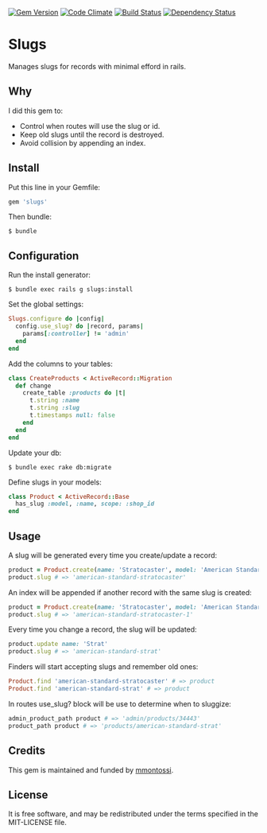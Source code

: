 [![Gem Version](https://badge.fury.io/rb/slugs.svg)](http://badge.fury.io/rb/slugs)
[![Code Climate](https://codeclimate.com/github/mmontossi/slugs/badges/gpa.svg)](https://codeclimate.com/github/mmontossi/slugs)
[![Build Status](https://travis-ci.org/mmontossi/slugs.svg)](https://travis-ci.org/mmontossi/slugs)
[![Dependency Status](https://gemnasium.com/mmontossi/slugs.svg)](https://gemnasium.com/mmontossi/slugs)

# Slugs

Manages slugs for records with minimal efford in rails.

## Why

I did this gem to:

- Control when routes will use the slug or id.
- Keep old slugs until the record is destroyed.
- Avoid collision by appending an index.

## Install

Put this line in your Gemfile:
```ruby
gem 'slugs'
```

Then bundle:
```
$ bundle
```

## Configuration

Run the install generator:
```
$ bundle exec rails g slugs:install
```

Set the global settings:
```ruby
Slugs.configure do |config|
  config.use_slug? do |record, params|
    params[:controller] != 'admin'
  end
end
```

Add the columns to your tables:
```ruby
class CreateProducts < ActiveRecord::Migration
  def change
    create_table :products do |t|
      t.string :name
      t.string :slug
      t.timestamps null: false
    end
  end
end
```

Update your db:
```
$ bundle exec rake db:migrate
```

Define slugs in your models:
```ruby
class Product < ActiveRecord::Base
  has_slug :model, :name, scope: :shop_id
end
```

## Usage

A slug will be generated every time you create/update a record:
```ruby
product = Product.create(name: 'Stratocaster', model: 'American Standar', ...)
product.slug # => 'american-standard-stratocaster'
```

An index will be appended if another record with the same slug is created:
```ruby
product = Product.create(name: 'Stratocaster', model: 'American Standard', ...)
product.slug # => 'american-standard-stratocaster-1'
```

Every time you change a record, the slug will be updated:
```ruby
product.update name: 'Strat'
product.slug # => 'american-standard-strat'
```

Finders will start accepting slugs and remember old ones:
```ruby
Product.find 'american-standard-stratocaster' # => product
Product.find 'american-standard-strat' # => product
```

In routes use_slug? block will be use to determine when to sluggize:
```ruby
admin_product_path product # => 'admin/products/34443'
product_path product # => 'products/american-standard-strat'
```

## Credits

This gem is maintained and funded by [mmontossi](https://github.com/mmontossi).

## License

It is free software, and may be redistributed under the terms specified in the MIT-LICENSE file.
